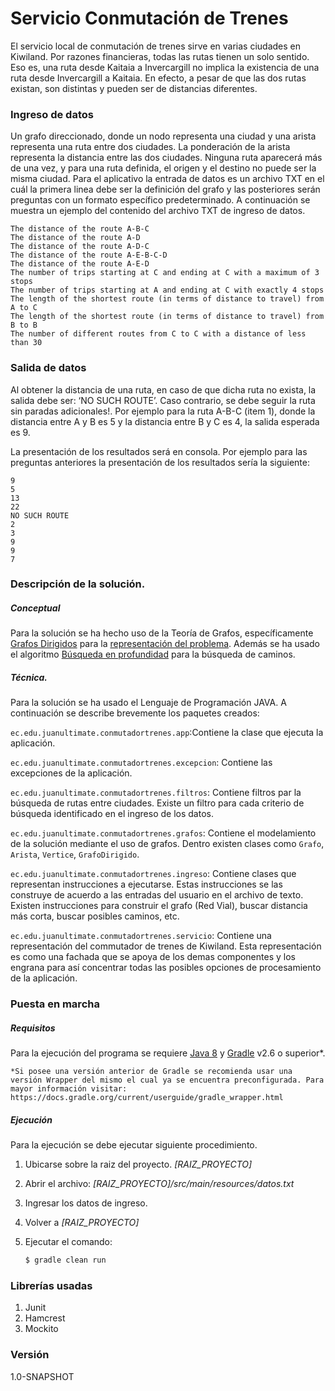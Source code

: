 # Servicio Conmutación de Trenes

El servicio local de conmutación de trenes sirve en varias ciudades en Kiwiland. Por razones financieras, todas las rutas tienen un solo sentido. Eso es, una ruta desde Kaitaia a Invercargill no implica la existencia de una ruta desde Invercargill a Kaitaia. En efecto, a pesar de que las dos rutas existan, son distintas y pueden ser de distancias diferentes.

### Ingreso de datos
Un grafo direccionado, donde un nodo representa una ciudad y una arista representa una ruta entre dos ciudades.  La ponderación de la arista representa la distancia entre las dos ciudades. Ninguna ruta aparecerá más de una vez, y para una ruta definida, el origen y el destino no puede ser la misma ciudad.
Para el aplicativo la entrada de datos es un archivo TXT en el cuál la primera linea debe ser la definición del grafo y las posteriores serán preguntas con un formato específico predeterminado. A continuación se muestra un ejemplo del contenido del archivo TXT de ingreso de datos.
```
The distance of the route A-B-C
The distance of the route A-D
The distance of the route A-D-C
The distance of the route A-E-B-C-D
The distance of the route A-E-D
The number of trips starting at C and ending at C with a maximum of 3 stops
The number of trips starting at A and ending at C with exactly 4 stops
The length of the shortest route (in terms of distance to travel) from A to C
The length of the shortest route (in terms of distance to travel) from B to B
The number of different routes from C to C with a distance of less than 30
```

### Salida de datos
Al obtener la distancia de una ruta, en caso de que dicha ruta no exista, la salida debe ser: ‘NO SUCH ROUTE’.  Caso contrario, se debe seguir la ruta sin paradas adicionales!. Por ejemplo para la ruta A-B-C (item 1), donde la distancia entre A y B es 5 y la distancia entre B y C es 4, la salida esperada es 9.

La presentación de los resultados será en consola. Por ejemplo para las preguntas anteriores la presentación de los resultados sería la siguiente:
```
9
5
13
22
NO SUCH ROUTE
2
3
9
9
7
```
### Descripción de la solución.
##### Conceptual
Para la solución se ha hecho uso de la Teoría de Grafos, específicamente [Grafos Dirigidos] para la [representación del problema].
Además se ha usado el algoritmo [Búsqueda en profundidad] para la búsqueda de caminos.

##### Técnica.
Para la solución se ha usado el Lenguaje de Programación JAVA.
A continuación se describe brevemente los paquetes creados:

```ec.edu.juanultimate.conmutadortrenes.app```:Contiene la clase que ejecuta la  aplicación.

```ec.edu.juanultimate.conmutadortrenes.excepcion```: Contiene las excepciones de la aplicación.

```ec.edu.juanultimate.conmutadortrenes.filtros```: Contiene filtros par la búsqueda de rutas entre ciudades. Existe un filtro para cada criterio de búsqueda identificado en el ingreso de los datos.

```ec.edu.juanultimate.conmutadortrenes.grafos```: Contiene el modelamiento de la solución mediante el uso de grafos. Dentro existen clases como ```Grafo```, ```Arista```, ```Vertice```, ```GrafoDirigido```.

```ec.edu.juanultimate.conmutadortrenes.ingreso```: Contiene clases que representan instrucciones a ejecutarse. Estas instrucciones se las construye de acuerdo a las entradas del usuario en el archivo de texto. Existen instrucciones para construir el grafo (Red Vial), buscar distancia más corta, buscar posibles caminos, etc.

```ec.edu.juanultimate.conmutadortrenes.servicio```: Contiene una representación del commutador de trenes de Kiwiland. Esta representación es como una fachada que se apoya de los demas componentes y los engrana para así concentrar todas las posibles opciones de procesamiento de la aplicación.

### Puesta en marcha
##### Requisitos
Para la ejecución del programa se requiere [Java 8] y [Gradle] v2.6 o superior*.


```
*Si posee una versión anterior de Gradle se recomienda usar una versión Wrapper del mismo el cual ya se encuentra preconfigurada. Para mayor información visitar: https://docs.gradle.org/current/userguide/gradle_wrapper.html
```



##### Ejecución
Para la ejecución se debe ejecutar siguiente procedimiento.

1. Ubicarse sobre la raiz del proyecto. *[RAIZ_PROYECTO]*

2. Abrir el archivo: *[RAIZ_PROYECTO]/src/main/resources/datos.txt*

3. Ingresar los datos de ingreso.

4. Volver a *[RAIZ_PROYECTO]*

5. Ejecutar el comando:
    ```sh
    $ gradle clean run
    ```

### Librerías usadas
1.  Junit
2.  Hamcrest
3.  Mockito




### Versión
1.0-SNAPSHOT



   [Búsqueda en profundidad]: <https://es.wikipedia.org/wiki/B%C3%BAsqueda_en_profundidad>

   [Grafos dirigidos]: <http://algorithmics.lsi.upc.edu/docs/ada/MTA/grafos.pdf>
   [representación del problema]: <https://www.uam.es/personal_pdi/ciencias/gallardo/capi9-grafos-0910.pdf>
   [Java 8]:<http://www.oracle.com/technetwork/java/javase/downloads/jdk8-downloads-2133151.html>
   [Gradle]: <http://gradle.org/>



